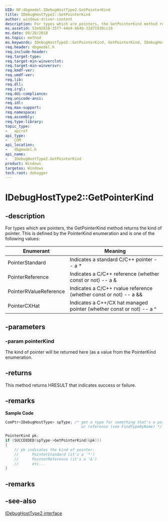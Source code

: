 ```yaml
---
UID: NF:dbgmodel.IDebugHostType2.GetPointerKind
title: IDebugHostType2::GetPointerKind
author: windows-driver-content
description: For types which are pointers, the GetPointerKind method returns the kind of pointer. 
ms.assetid: 53e92618-35f7-44e9-b640-32d71930cc18
ms.date: 09/20/2018
ms.topic: method
ms.keywords: IDebugHostType2::GetPointerKind, GetPointerKind, IDebugHostType2.GetPointerKind, IDebugHostType2::GetPointerKind, IDebugHostType2.GetPointerKind
req.header: dbgmodel.h
req.include-header:
req.target-type:
req.target-min-winverclnt:
req.target-min-winversvr:
req.kmdf-ver:
req.umdf-ver:
req.lib:
req.dll:
req.irql: 
req.ddi-compliance:
req.unicode-ansi:
req.idl:
req.max-support:
req.namespace:
req.assembly:
req.type-library: 
topic_type: 
-	apiref
api_type: 
-	COM
api_location: 
-	dbgmodel.h
api_name: 
-	IDebugHostType2.GetPointerKind
product: Windows
targetos: Windows
tech.root: debugger
---
```


# IDebugHostType2::GetPointerKind


## -description
For types which are pointers, the GetPointerKind method returns the kind of pointer. This is defined by the PointerKind enumeration and is one of the following values: 

Enumerant |	Meaning
|----------|---------|
PointerStandard	| Indicates a standard C/C++ pointer -- a *
PointerReference |	Indicates a C/C++ reference (whether const or not) -- a &
PointerRValueReference	| Indicates a C/C++ rvalue reference (whether const or not) -- a &&
PointerCXHat | Indicates a C++/CX hat managed pointer (whether const or not) -- a ^


## -parameters

### -param pointerKind
The kind of pointer will be returned here (as a value from the PointerKind enumeration.


## -returns
This method returns HRESULT that indicates success or failure.

## -remarks

**Sample Code**

```cpp
ComPtr<IDebugHostType> spType; /* get a type for something that's a pointer 
                                  or reference (see FindTypeByName) */

PointerKind pk;
if (SUCCEEDED(spType->GetPointerKind(&pk)))
{
    // pk indicates the kind of pointer:
    //      PointerStandard (it's a '*')
    //      PointerReference (it's a '&')
    //      etc...
}
```


## -remarks

## -see-also
[IDebugHostType2 interface](nn-dbgmodel-idebughosttype2.md)
